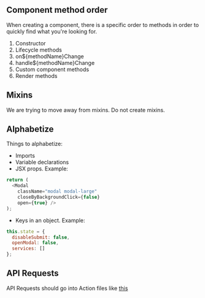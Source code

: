 
## Component method order

When creating a component, there is a specific order to methods in order to quickly find what you're looking for.

1. Constructor
2. Lifecycle methods
3. on${methodName}Change
4. handle${methodName}Change
5. Custom component methods
6. Render methods

## Mixins

We are trying to move away from mixins. Do not create mixins.

## Alphabetize

Things to alphabetize:
* Imports
* Variable declarations
* JSX props. Example:
```js
return (
  <Modal
    className="modal modal-large"
    closeByBackgroundClick={false}
    open={true} />
);
```

* Keys in an object. Example:
```js
this.state = {
  disableSubmit: false,
  openModal: false,
  services: []
};
```

## API Requests

API Requests should go into Action files like [this](https://github.com/dcos/dcos-ui/blob/master/src/js/events/CosmosPackagesActions.js)


